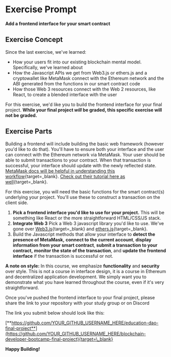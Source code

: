 ﻿# Exercise Prompt

**Add a frontend interface for your smart contract**

## Exercise Concept

Since the last exercise, we've learned:

- How your users fit into our existing blockchain mental model. Specifically, we've learned about
- How the Javascript APIs we get from Web3.js or ethers.js and a cryptowallet like MetaMask connect with the Ethereum network and the ABI generated from the functions in our smart contract code
- How those Web 3 resources connect with the Web 2 resources, like React, to create a blended interface with the user

For this exercise, we'd like you to build the frontend interface for your final project. **While your final project _will_ be graded, this specific exercise will not be graded.**

## Exercise Parts

Building a frontend will include building the basic web framework (however you'd like to do that). You'll have to ensure both your interface and the user can connect with the Ethereum network via MetaMask. Your user should be able to submit transactions to your contract. When that transaction is successful, your interface should update with the newly reflected state. [MetaMask docs will be helpful in understanding this workflow](https://docs.metamask.io/guide/getting-started.html#basic-considerations){target=\_blank}. [Check out their tutorial here as well](https://docs.metamask.io/guide/create-dapp.html#basic-action-part-1){target=\_blank}.

For this exercise, you will need the basic functions for the smart contract(s) underlying your project. You'll use these to construct a transaction on the client side.

1. **Pick a frontend interface you'd like to use for your project.** This will be something like React or the more straightforward HTML/CSS/JS stack.
2. **Integrate Web 3** Pick a Web 3 javascript library you'd like to use. We've gone over [Web3.js](https://web3js.readthedocs.io/en/v1.4.0/){target=\_blank} and [ethers.js](https://docs.ethers.io/v5/){target=\_blank}.
3. Build the Javascript methods that allow your interface to **detect the presence of MetaMask,** **connect to the current account**, **display information from your smart contract**, **submit a transaction to your contract,** **monitor the state of the transaction**, and **update the frontend interface** if the transaction is successful or not.

**A note on style:** In this course, we emphasize **functionality** and **security** over style. This is not a course in interface design, it is a course in Ethereum and decentralized application development. We simply want you to demonstrate what you have learned throughout the course, even if it's very straightforward.

Once you've pushed the frontend interface to your final project, please share the link to your repository with your study group or on Discord

The link you submit below should look like this:

[**https://github.com/YOUR_GITHUB_USERNAME_HERE/education-dao-final-project**](https://github.com/YOUR_GITHUB_USERNAME_HERE/blockchain-developer-bootcamp-final-project){target=\_blank}

**Happy Building!**
